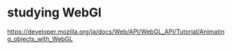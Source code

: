 # studying WebGl
 
https://developer.mozilla.org/ja/docs/Web/API/WebGL_API/Tutorial/Animating_objects_with_WebGL